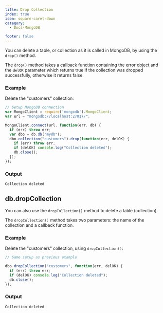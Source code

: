 ```yaml
---
title: Drop Collection
index: true
icon: square-caret-down
category:
  - Docs-MongoDB

footer: false
---
```


You can delete a table, or collection as it is called in MongoDB, by using the `drop()` method.

The `drop()` method takes a callback function containing the error object and the `delOK` parameter which returns true if the collection was dropped successfully, otherwise it returns false.

### Example

Delete the "customers" collection:

```javascript
// Setup MongoDB connection
var MongoClient = require('mongodb').MongoClient;
var url = "mongodb://localhost:27017/";

MongoClient.connect(url, function(err, db) {
  if (err) throw err;
  var dbo = db.db("mydb");
  dbo.collection("customers").drop(function(err, delOK) {
    if (err) throw err;
    if (delOK) console.log("Collection deleted");
    db.close();
  });
});
```

### Output

```
Collection deleted
```

## db.dropCollection

You can also use the `dropCollection()` method to delete a table (collection).

The `dropCollection()` method takes two parameters: the name of the collection and a callback function.

### Example

Delete the "customers" collection, using `dropCollection()`:

```javascript
// Same setup as previous example

dbo.dropCollection("customers", function(err, delOK) {
  if (err) throw err;
  if (delOK) console.log("Collection deleted");
  db.close();
});
```

### Output

```
Collection deleted
```